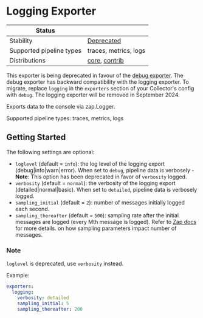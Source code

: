 # Logging Exporter

| Status                   |                       |
| ------------------------ |-----------------------|
| Stability                | [Deprecated]         |
| Supported pipeline types | traces, metrics, logs |
| Distributions            | [core], [contrib]     |

This exporter is being deprecated in favour of the [debug exporter]. The debug exporter has backward compatibility with the logging exporter. To migrate, replace `logging` in the `exporters` section of your Collector's config with `debug`. The logging exporter will be removed in September 2024.

Exports data to the console via zap.Logger.

Supported pipeline types: traces, metrics, logs

## Getting Started

The following settings are optional:

- `loglevel` (default = `info`): the log level of the logging export
  (debug|info|warn|error). When set to `debug`, pipeline data is verbosely 
      - **Note**: This option has been deprecated in favor of `verbosity`
  logged.
- `verbosity` (default = `normal`): the verbosity of the logging export
  (detailed|normal|basic). When set to `detailed`, pipeline data is verbosely
  logged.
- `sampling_initial` (default = `2`): number of messages initially logged each
  second.
- `sampling_thereafter` (default = `500`): sampling rate after the initial
  messages are logged (every Mth message is logged). Refer to [Zap
  docs](https://godoc.org/go.uber.org/zap/zapcore#NewSampler) for more details.
  on how sampling parameters impact number of messages.

### Note
`loglevel` is deprecated, use `verbosity` instead.

Example:

```yaml
exporters:
  logging:
    verbosity: detailed
    sampling_initial: 5
    sampling_thereafter: 200
```

[contrib]: https://github.com/open-telemetry/opentelemetry-collector-releases/tree/main/distributions/otelcol-contrib
[core]: https://github.com/open-telemetry/opentelemetry-collector-releases/tree/main/distributions/otelcol
[Deprecated]: https://github.com/open-telemetry/opentelemetry-collector#deprecated
[debug exporter]: ../debugexporter/README.md

